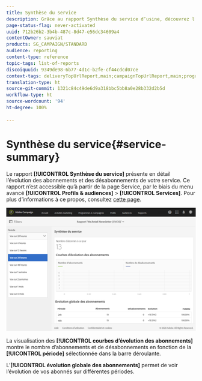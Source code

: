 ```yaml
---
title: Synthèse du service
description: Grâce au rapport Synthèse du service d’usine, découvrez l’évolution des abonnements et des désabonnements.
page-status-flag: never-activated
uuid: 712b26b2-3b4b-487c-8d47-e56dc34609a4
contentOwner: sauviat
products: SG_CAMPAIGN/STANDARD
audience: reporting
content-type: reference
topic-tags: list-of-reports
discoiquuid: 9349de98-6b77-4d1c-b2fe-cf44cdcd07ce
context-tags: deliveryTopUrlReport,main;campaignTopUrlReport,main;programTopUrlReport,main
translation-type: ht
source-git-commit: 1321c84c49de6d9a318bbc5bb8a0e28b332d2b5d
workflow-type: ht
source-wordcount: '94'
ht-degree: 100%

---
```



# Synthèse du service{#service-summary}

Le rapport **[!UICONTROL Synthèse du service]** présente en détail l’évolution des abonnements et des désabonnements de votre service.
Ce rapport n’est accessible qu’à partir de la page Service, par le biais du menu avancé **[!UICONTROL Profils &amp; audiences]** > **[!UICONTROL Services]**. Pour plus d’informations à ce propos, consultez [cette page](../../audiences/using/monitoring-subscriptions.md#service-reports).

![](assets/service-summary.png)

La visualisation des **[!UICONTROL courbes d’évolution des abonnements]** montre le nombre d’abonnements et de désabonnements en fonction de la **[!UICONTROL période]** sélectionnée dans la barre déroulante.

L’**[!UICONTROL évolution globale des abonnements]** permet de voir l’évolution de vos abonnés sur différentes périodes.

